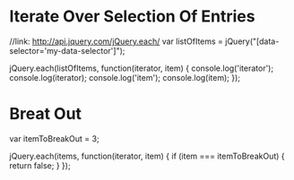 # Iterate Over Selection Of Entries

//link: http://api.jquery.com/jQuery.each/
var listOfItems = jQuery("[data-selector='my-data-selector']");

jQuery.each(listOfItems, function(iterator, item) {
    console.log('iterator');
    console.log(iterator);
    console.log('item');
    console.log(item);
});

# Breat Out

var itemToBreakOut = 3;

jQuery.each(items, function(iterator, item) {
    if (item === itemToBreakOut) {
        return false;
    }
});
